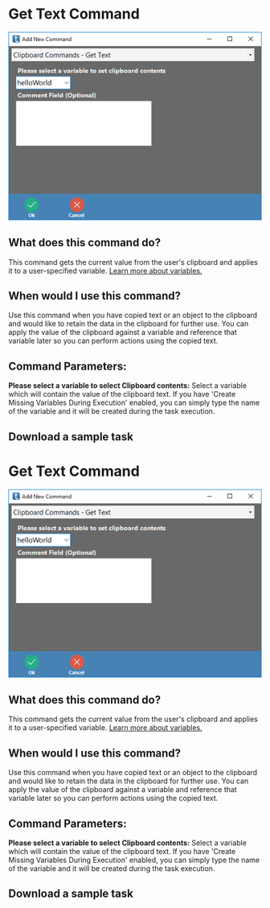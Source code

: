 <!-- TITLE: Clipboard Commands Command -->

# Get Text Command

![Clipboard Get Text](/uploads/automation-commands/clipboard-get-text.png "Clipboard Get Text")

## What does this command do?
This command gets the current value from the user's clipboard and applies it to a user-specified variable.  [Learn more about variables.](/concepts/variables)

## When would I use this command?
Use this command when you have copied text or an object to the clipboard and would like to retain the data in the clipboard for further use.  You can apply the value of the clipboard against a variable and reference that variable later so you can perform actions using the copied text.

## Command Parameters:
**Please select a variable to select Clipboard contents:** Select a variable which will contain the value of the clipboard text.  If you have 'Create Missing Variables During Execution' enabled, you can simply type the name of the variable and it will be created during the task execution.

## Download a sample task

# Get Text Command

![Clipboard Get Text](/uploads/automation-commands/clipboard-get-text.png "Clipboard Get Text")

## What does this command do?
This command gets the current value from the user's clipboard and applies it to a user-specified variable.  [Learn more about variables.](/concepts/variables)

## When would I use this command?
Use this command when you have copied text or an object to the clipboard and would like to retain the data in the clipboard for further use.  You can apply the value of the clipboard against a variable and reference that variable later so you can perform actions using the copied text.

## Command Parameters:
**Please select a variable to select Clipboard contents:** Select a variable which will contain the value of the clipboard text.  If you have 'Create Missing Variables During Execution' enabled, you can simply type the name of the variable and it will be created during the task execution.

## Download a sample task

